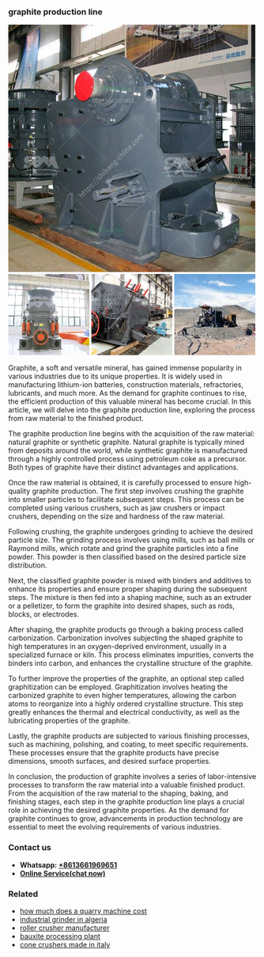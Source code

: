 <h3>graphite production line</h3><img src='1706768203.jpg' alt=''><p>Graphite, a soft and versatile mineral, has gained immense popularity in various industries due to its unique properties. It is widely used in manufacturing lithium-ion batteries, construction materials, refractories, lubricants, and much more. As the demand for graphite continues to rise, the efficient production of this valuable mineral has become crucial. In this article, we will delve into the graphite production line, exploring the process from raw material to the finished product.</p><p>The graphite production line begins with the acquisition of the raw material: natural graphite or synthetic graphite. Natural graphite is typically mined from deposits around the world, while synthetic graphite is manufactured through a highly controlled process using petroleum coke as a precursor. Both types of graphite have their distinct advantages and applications.</p><p>Once the raw material is obtained, it is carefully processed to ensure high-quality graphite production. The first step involves crushing the graphite into smaller particles to facilitate subsequent steps. This process can be completed using various crushers, such as jaw crushers or impact crushers, depending on the size and hardness of the raw material.</p><p>Following crushing, the graphite undergoes grinding to achieve the desired particle size. The grinding process involves using mills, such as ball mills or Raymond mills, which rotate and grind the graphite particles into a fine powder. This powder is then classified based on the desired particle size distribution.</p><p>Next, the classified graphite powder is mixed with binders and additives to enhance its properties and ensure proper shaping during the subsequent steps. The mixture is then fed into a shaping machine, such as an extruder or a pelletizer, to form the graphite into desired shapes, such as rods, blocks, or electrodes.</p><p>After shaping, the graphite products go through a baking process called carbonization. Carbonization involves subjecting the shaped graphite to high temperatures in an oxygen-deprived environment, usually in a specialized furnace or kiln. This process eliminates impurities, converts the binders into carbon, and enhances the crystalline structure of the graphite.</p><p>To further improve the properties of the graphite, an optional step called graphitization can be employed. Graphitization involves heating the carbonized graphite to even higher temperatures, allowing the carbon atoms to reorganize into a highly ordered crystalline structure. This step greatly enhances the thermal and electrical conductivity, as well as the lubricating properties of the graphite.</p><p>Lastly, the graphite products are subjected to various finishing processes, such as machining, polishing, and coating, to meet specific requirements. These processes ensure that the graphite products have precise dimensions, smooth surfaces, and desired surface properties.</p><p>In conclusion, the production of graphite involves a series of labor-intensive processes to transform the raw material into a valuable finished product. From the acquisition of the raw material to the shaping, baking, and finishing stages, each step in the graphite production line plays a crucial role in achieving the desired graphite properties. As the demand for graphite continues to grow, advancements in production technology are essential to meet the evolving requirements of various industries.</p><h3>Contact us</h3><ul><li><strong>Whatsapp:&nbsp;<a href="https://wa.me/8613661969651">+8613661969651</a></strong></li><li><a href="https://swt.shibang-china.com/?git&amp;zhl&amp;graphite production line"><strong>Online Service(chat now)</strong></a></li></ul><h3>Related</h3><ul><li><a href='how much does a quarry machine cost.md'>how much does a quarry machine cost</a></li><li><a href='industrial grinder in algeria.md'>industrial grinder in algeria</a></li><li><a href='roller crusher manufacturer.md'>roller crusher manufacturer</a></li><li><a href='bauxite processing plant.md'>bauxite processing plant</a></li><li><a href='cone crushers made in italy.md'>cone crushers made in italy</a></li></ul>